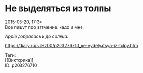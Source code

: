 Не выделяться из толпы
=======================

   
 2015-03-20, 17:34   
  Все пишут про затмение, надо и мне.   
   
  *Apple добралась и до солнца.*    
    
 <https://diary.ru/~zHz00/p203276710_ne-vydelyatsya-iz-tolpy.htm>   
   
 Теги:   
 [[Викторика]]   
 ID: p203276710
